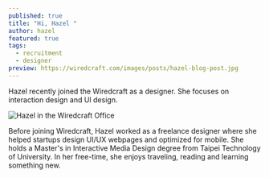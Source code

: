 ```yaml
---
published: true
title: "Hi, Hazel "
author: hazel
featured: true
tags:
  - recruitment
  - designer
preview: https://wiredcraft.com/images/posts/hazel-blog-post.jpg
---
```


Hazel recently joined the Wiredcraft as a designer. She focuses on interaction design and UI design.

<!-- more -->

![Hazel in the Wiredcraft Office](https://wiredcraft.com/images/posts/hazel-blog-post.jpg)

Before joining Wiredcraft, Hazel worked as a freelance designer where she helped startups design UI/UX webpages and optimized for mobile. She holds a Master's in Interactive Media Design degree from Taipei Technology of University. In her free-time, she enjoys traveling, reading and learning something new.
